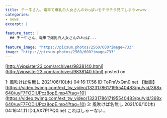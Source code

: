 ```yaml
---
title: チー牛さん、電車で爆乳白人女さんのお○ぱいをチラチラ見てしまうｗｗｗ
categories:
- news
excerpt: |
  
feature_text: |
  ## チー牛さん、電車で爆乳白人女さんのお○ぱ...
  
feature_image: "https://picsum.photos/2560/600?image=733"
image: "https://picsum.photos/2560/600?image=733"
---
```


[http://vipsister23.com/archives/9838140.html](http://vipsister23.com/archives/9838140.html)
posted on 

<!--more-->

1: 風吹けば名無し 2021/06/10(木) 04:16:17.56 ID:ToPmVxQm0.net 【動画】 [https://video.twimg.com/ext_tw_video/1323178617195540483/pu/vid/368x640/uyF7FODlUPcz8opE.mp4?tag=10](https://video.twimg.com/ext_tw_video/1323178617195540483/pu/vid/368x640/uyF7FODlUPcz8opE.mp4?tag=10) 3: 風吹けば名無し 2021/06/10(木) 04:16:41.11 ID:LAX7P1PQ0.net これはしゃーない...
